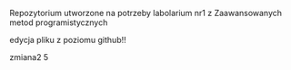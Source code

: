 Repozytorium utworzone na potrzeby labolarium nr1 z Zaawansowanych metod programistycznych 

edycja pliku z poziomu github!!

zmiana2
5
